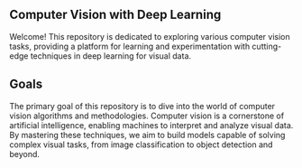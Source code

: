 ## Computer Vision with Deep Learning

Welcome! This repository is dedicated to exploring various computer vision tasks, providing a platform for learning and experimentation with cutting-edge techniques in deep learning for visual data.

## Goals

The primary goal of this repository is to dive into the world of computer vision algorithms and methodologies. Computer vision is a cornerstone of artificial intelligence, enabling machines to interpret and analyze visual data. By mastering these techniques, we aim to build models capable of solving complex visual tasks, from image classification to object detection and beyond.
